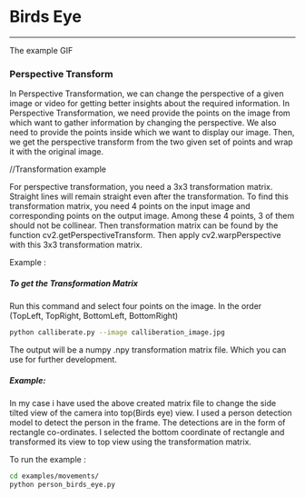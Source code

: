 # Birds Eye
___

The example GIF

### Perspective Transform 

In Perspective Transformation, we can change the perspective of a given image or video for getting better insights about the required information. In Perspective Transformation, we need provide the points on the image from which want to gather information by changing the perspective. We also need to provide the points inside which we want to display our image. Then, we get the perspective transform from the two given set of points and wrap it with the original image.

//Transformation example

For perspective transformation, you need a 3x3 transformation matrix. Straight lines will remain straight even after the transformation. To find this transformation matrix, you need 4 points on the input image and corresponding points on the output image. Among these 4 points, 3 of them should not be collinear. Then transformation matrix can be found by the function cv2.getPerspectiveTransform. Then apply cv2.warpPerspective with this 3x3 transformation matrix.

Example : 


##### To get the Transformation Matrix
Run this command and select four points on the image. 
In the order (TopLeft, TopRight, BottomLeft, BottomRight)
```bash
python calliberate.py --image calliberation_image.jpg 
```
The output will be a numpy .npy transformation matrix file. Which you can use for further development.

##### Example:
In my case i have used the above created matrix file to change the side tilted view of the camera into top(Birds eye) view. I used a person detection model to detect the person in the frame. The detections are in the form of rectangle co-ordinates. I selected the bottom coordinate of rectangle and transformed its view to top view using the transformation matrix.


To run the example : 
```bash
cd examples/movements/
python person_birds_eye.py 
```